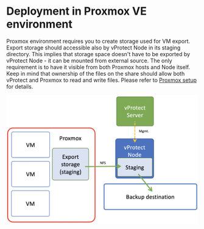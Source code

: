 # Deployment in Proxmox VE environment

Proxmox environment requires you to create storage used for VM export. Export storage should accessible also by vProtect Node in its staging directory. This implies that storage space doesn't have to be exported by vProtect Node - it can be mounted from external source. The only requirement is to have it visible from both Proxmox hosts and Node itself. Keep in mind that ownership of the files on the share should allow both vProtect and Proxmox to read and write files. Please refer to [Proxmox setup](../initial_config/virtualization-platforms/setup_proxmox.md) for details.

![](../.gitbook/assets/proxmox.png)


